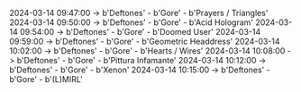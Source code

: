 2024-03-14 09:47:00 -> b'Deftones' - b'Gore' - b'Prayers / Triangles'
2024-03-14 09:50:00 -> b'Deftones' - b'Gore' - b'Acid Hologram'
2024-03-14 09:54:00 -> b'Deftones' - b'Gore' - b'Doomed User'
2024-03-14 09:59:00 -> b'Deftones' - b'Gore' - b'Geometric Headdress'
2024-03-14 10:02:00 -> b'Deftones' - b'Gore' - b'Hearts / Wires'
2024-03-14 10:08:00 -> b'Deftones' - b'Gore' - b'Pittura Infamante'
2024-03-14 10:12:00 -> b'Deftones' - b'Gore' - b'Xenon'
2024-03-14 10:15:00 -> b'Deftones' - b'Gore' - b'(L)MIRL'
